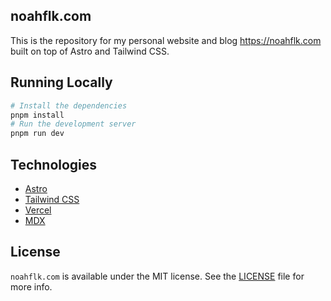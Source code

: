 ## noahflk.com

This is the repository for my personal website and blog https://noahflk.com built on top of Astro and Tailwind CSS.

## Running Locally

```bash
# Install the dependencies
pnpm install
# Run the development server
pnpm run dev
```

## Technologies

- [Astro](https://astro.build/)
- [Tailwind CSS](https://tailwindcss.com/)
- [Vercel](https://vercel.com)
- [MDX](https://github.com/mdx-js/mdx)

## License

`noahflk.com` is available under the MIT license. See the [LICENSE](LICENSE) file for more info.
